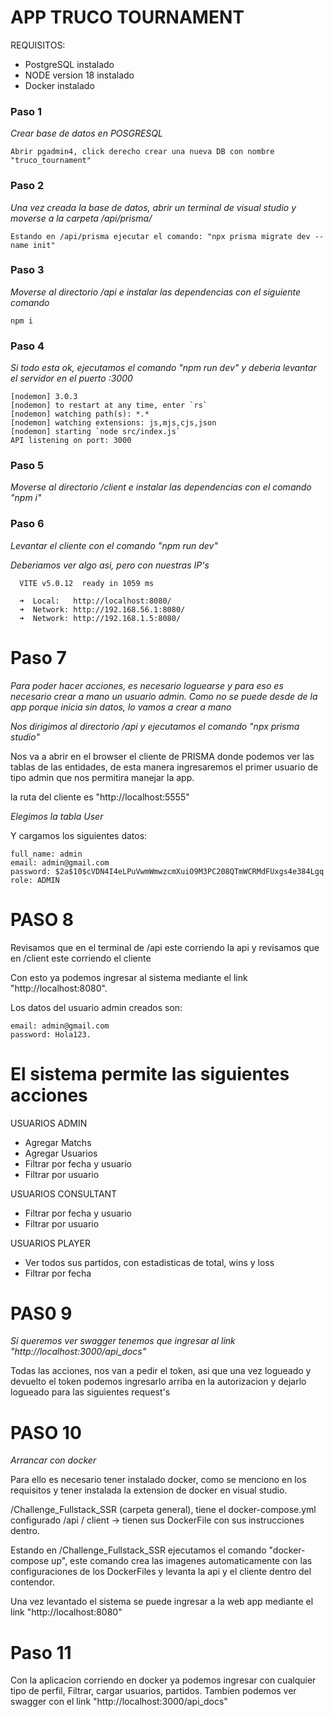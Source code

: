 # APP TRUCO TOURNAMENT

REQUISITOS:

- PostgreSQL instalado
- NODE version 18 instalado
- Docker instalado

### Paso 1
_Crear base de datos en POSGRESQL_

```
Abrir pgadmin4, click derecho crear una nueva DB con nombre "truco_tournament" 
```

### Paso 2
_Una vez creada la base de datos, abrir un terminal de visual studio y moverse a la carpeta /api/prisma/_

```
Estando en /api/prisma ejecutar el comando: "npx prisma migrate dev --name init" 
```

### Paso 3
_Moverse al directorio /api e instalar las dependencias con el siguiente comando_

```
npm i
```

### Paso 4
_Si todo esta ok, ejecutamos el comando "npm run dev" y deberia levantar el servidor en el puerto :3000_

```
[nodemon] 3.0.3
[nodemon] to restart at any time, enter `rs`
[nodemon] watching path(s): *.*
[nodemon] watching extensions: js,mjs,cjs,json
[nodemon] starting `node src/index.js`
API listening on port: 3000
```

### Paso 5

_Moverse al directorio /client  e instalar las dependencias con el comando "npm i"_

### Paso 6
_Levantar el cliente con el comando "npm run dev"_

_Deberiamos ver algo asi, pero con nuestras IP's_

```
  VITE v5.0.12  ready in 1059 ms

  ➜  Local:   http://localhost:8080/
  ➜  Network: http://192.168.56.1:8080/
  ➜  Network: http://192.168.1.5:8080/
```

# Paso 7
_Para poder hacer acciones, es necesario loguearse y para eso es necesario crear a mano un usuario admin. Como no se puede desde de la app porque inicia sin datos, lo vamos a crear a mano_

_Nos dirigimos al directorio /api y ejecutamos el comando "npx prisma studio"_

Nos va a abrir en el browser el cliente de PRISMA donde podemos ver las tablas de las entidades, de esta manera ingresaremos el primer usuario de tipo admin que nos permitira manejar la app.

la ruta del cliente es "http://localhost:5555"

_Elegimos la tabla User_

Y cargamos los siguientes datos:

```
full_name: admin
email: admin@gmail.com
password: $2a$10$cVDN4I4eLPuVwmWmwzcmXuiO9M3PC208QTmWCRMdFUxgs4e384Lgq
role: ADMIN
```


# PASO 8
Revisamos que en el terminal de /api este corriendo la api y revisamos que en /client este corriendo el cliente

Con esto ya podemos ingresar al sistema mediante el link "http://localhost:8080".

Los datos del usuario admin creados son:

```
email: admin@gmail.com
password: Hola123.
```

# El sistema permite las siguientes acciones

USUARIOS ADMIN
- Agregar Matchs
- Agregar Usuarios 
- Filtrar por fecha y usuario
- Filtrar por usuario

USUARIOS CONSULTANT
- Filtrar por fecha y usuario
- Filtrar por usuario

USUARIOS PLAYER
- Ver todos sus partidos, con estadisticas de total, wins y loss
- Filtrar por fecha


# PAS0 9
_Si queremos ver swagger tenemos que ingresar al link "http://localhost:3000/api_docs"_

Todas las acciones, nos van a pedir el token, asi que una vez logueado y devuelto el token podemos ingresarlo arriba en la autorizacion y dejarlo logueado para las siguientes request's


# PASO 10
_Arrancar con docker_

Para ello es necesario tener instalado docker, como se menciono en los requisitos y tener instalada la extension de docker en visual studio.

/Challenge_Fullstack_SSR (carpeta general), tiene el docker-compose.yml configurado
/api / client -> tienen sus DockerFile con sus instrucciones dentro.


Estando en /Challenge_Fullstack_SSR ejecutamos el comando "docker-compose up", este comando crea las imagenes automaticamente con las configuraciones de los DockerFiles y levanta la api y el cliente dentro del contendor. 

Una vez levantado el sistema se puede ingresar a la web app mediante el link "http://localhost:8080"

# Paso 11

Con la aplicacion corriendo en docker ya podemos ingresar con cualquier tipo de perfil, Filtrar, cargar usuarios, partidos. Tambien podemos ver swagger con el link "http://localhost:3000/api_docs"


